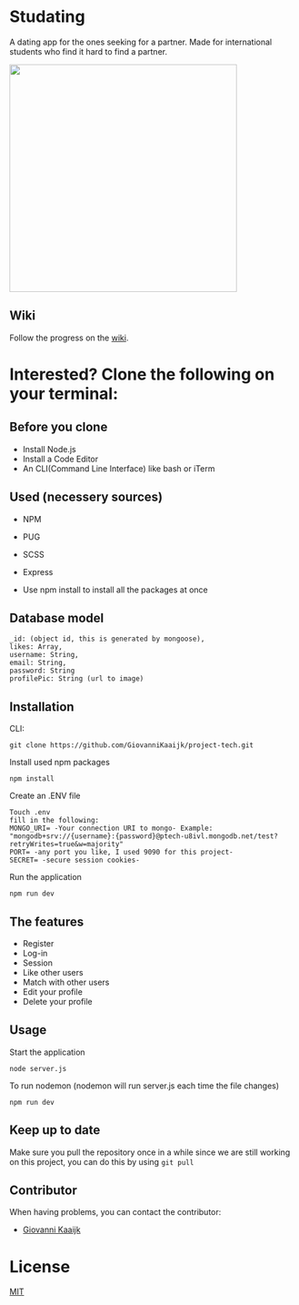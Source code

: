 # Studating

A dating app for the ones seeking for a partner. Made for international students who find it hard to find a partner.

<img src="https://i.ibb.co/pZGHx86/styleguide.jpg" width="400" >


## Wiki

Follow the progress on the [wiki](https://github.com/GiovanniKaaijk/project-tech/wiki).

# Interested? Clone the following on your terminal:

## Before you clone

* Install Node.js
* Install a Code Editor
* An CLI(Command Line Interface) like bash or iTerm

## Used (necessery sources)

* NPM
* PUG
* SCSS
* Express

* Use npm install to install all the packages at once

## Database model

```
_id: (object id, this is generated by mongoose),
likes: Array,
username: String,
email: String,
password: String
profilePic: String (url to image)
```

## Installation

CLI:
```
git clone https://github.com/GiovanniKaaijk/project-tech.git
```

Install used npm packages
```
npm install
```
Create an .ENV file
```
Touch .env
fill in the following:
MONGO_URI= -Your connection URI to mongo- Example: "mongodb+srv://{username}:{password}@ptech-u8ivl.mongodb.net/test?retryWrites=true&w=majority"
PORT= -any port you like, I used 9090 for this project-  
SECRET= -secure session cookies-
```
Run the application
```
npm run dev
```


## The features
- Register
- Log-in
- Session
- Like other users
- Match with other users
- Edit your profile
- Delete your profile

## Usage
Start the application
```
node server.js
```
To run nodemon (nodemon will run server.js each time the file changes)
```
npm run dev
```
## Keep up to date
Make sure you pull the repository once in a while since we are still working on this project, you can do this by using ```git pull```

## Contributor
When having problems, you can contact the contributor:
- [Giovanni Kaaijk](https://github.com/GiovanniKaaijk)

# License
[MIT](https://github.com/rico1136/Project_Tech/blob/master/LICENSE)
